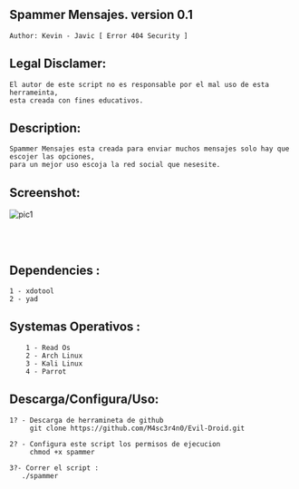 ## Spammer Mensajes. version 0.1 
    Author: Kevin - Javic [ Error 404 Security ]

## Legal Disclamer:
    El autor de este script no es responsable por el mal uso de esta herrameinta,
    esta creada con fines educativos.

## Description:
    Spammer Mensajes esta creada para enviar muchos mensajes solo hay que escojer las opciones,
    para un mejor uso escoja la red social que nesesite. 
 
## Screenshot:
![pic1](https://i.imgur.com/wY8CtPS.png)

<br /><br />

## Dependencies :
    1 - xdotool
	2 - yad

## Systemas Operativos :
        1 - Read Os
	    2 - Arch Linux
        3 - Kali Linux
        4 - Parrot

## Descarga/Configura/Uso:
    1? - Descarga de herramineta de github
         git clone https://github.com/M4sc3r4n0/Evil-Droid.git

    2? - Configura este script los permisos de ejecucion
         chmod +x spammer

    3?- Correr el script :
       ./spammer
         	   
      

